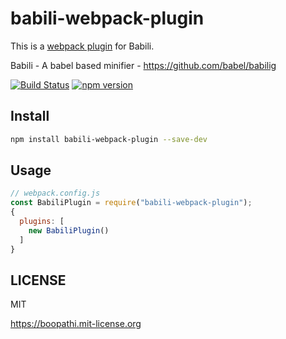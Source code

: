 # babili-webpack-plugin

This is a [webpack plugin](https://webpack.github.io/docs/using-plugins.html) for Babili.

Babili - A babel based minifier - https://github.com/babel/babilig

[![Build Status](https://travis-ci.org/boopathi/babili-webpack-plugin.svg?branch=master)](https://travis-ci.org/boopathi/babili-webpack-plugin) [![npm version](https://badge.fury.io/js/babili-webpack-plugin.svg)](https://badge.fury.io/js/babili-webpack-plugin)

## Install

```sh
npm install babili-webpack-plugin --save-dev
```

## Usage

```js
// webpack.config.js
const BabiliPlugin = require("babili-webpack-plugin");
{
  plugins: [
    new BabiliPlugin()
  ]
}
```

## LICENSE

MIT

https://boopathi.mit-license.org
